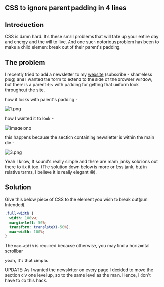 ## CSS to ignore parent padding in 4 lines

## Introduction

CSS is damn hard. It's these small problems that will take up your entire day and energy and the will to live. And one such notorious problem has been to make a child element break out of their parent's padding. 

## The problem

I recently tried to add a newsletter to my [website](https://milindsoorya.site/) (subscribe - shameless plug) and I wanted the form to extend to the side of the browser window, but there is a parent `div` with padding for getting that uniform look throughout the site.

how it looks with parent's padding -

![1.png](https://cdn.hashnode.com/res/hashnode/image/upload/v1632028001976/PTE035EmF.png)

how I wanted it to look - 


![image.png](https://cdn.hashnode.com/res/hashnode/image/upload/v1632028024284/oyDS8NuV0.png)

this happens because the section containing newsletter is within the main div -

![3.png](https://cdn.hashnode.com/res/hashnode/image/upload/v1632028138841/3LH7liH-p.png)


Yeah I know, It sound's really simple and there are many janky solutions out there to fix it too. (The solution down below is more or less jank, but in relative terms, I believe it is really elegant 😁).

## Solution

Give this below piece of CSS to the element you wish to break out(pun Intended).
```css
.full-width {
  width: 100vw;
  margin-left: 50%;
  transform: translateX(-50%);
  max-width: 100%;
}
```
The `max-width` is required because otherwise, you may find a horizontal scrollbar.

yeah, It's that simple.


UPDATE:
As I wanted the newsletter on every page I decided to move the section div one level up, so to the same level as the main. Hence, I don't have to do this hack.